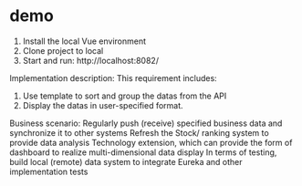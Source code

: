 # demo

1. Install the local Vue environment
2. Clone project to local
3. Start and run: http://localhost:8082/

Implementation description:
This requirement includes:
1. Use template to sort and group the datas from the API
2. Display the datas in user-specified format.

Business scenario:
Regularly push (receive) specified business data and synchronize it to other systems
Refresh the Stock/ ranking system to provide data analysis
Technology extension, which can provide the form of dashboard to realize multi-dimensional data display
In terms of testing, build local (remote) data system to integrate Eureka and other implementation tests
